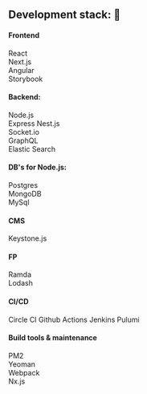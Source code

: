 ## Development stack: :metal:

#### Frontend
React  
Next.js  
Angular  
Storybook  

#### Backend:
Node.js  
Express
Nest.js  
Socket.io  
GraphQL  
Elastic Search

#### DB's for Node.js:
Postgres  
MongoDB  
MySql  

#### CMS
Keystone.js  

#### FP
Ramda  
Lodash  

#### CI/CD
Circle CI
Github Actions
Jenkins
Pulumi

#### Build tools & maintenance
PM2  
Yeoman  
Webpack  
Nx.js  

